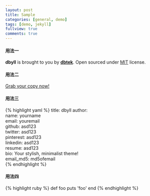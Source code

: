 ```yaml
---
layout: post
title: Sample
categories: [general, demo]
tags: [demo, jekyll]
fullview: true
comments: true
---
```


#### 用法一

**dbyll** is brought to you by **[dbtek](http://ismaildemirbilek.com)**. Open sourced under [MIT](http://opensource.org/licenses/MIT) license.

#### 用法二

<a class="btn btn-default" href="https://github.com/dbtek/dbyll">Grab your copy now!</a>

#### 用法三

{% highlight yaml %}
title: dbyll
author:  
  name: yourname  
  email: youremail  
  github: asd123  
  twitter: asd123  
  pinterest: asd123  
  linkedin: asd123  
  resume: asd123  
  bio: Your stylish,  minimalist theme!  
  email_md5: md5ofemail  
{% endhighlight %}

#### 用法四

{% highlight ruby %}
def foo
  puts 'foo'
end
{% endhighlight %}

